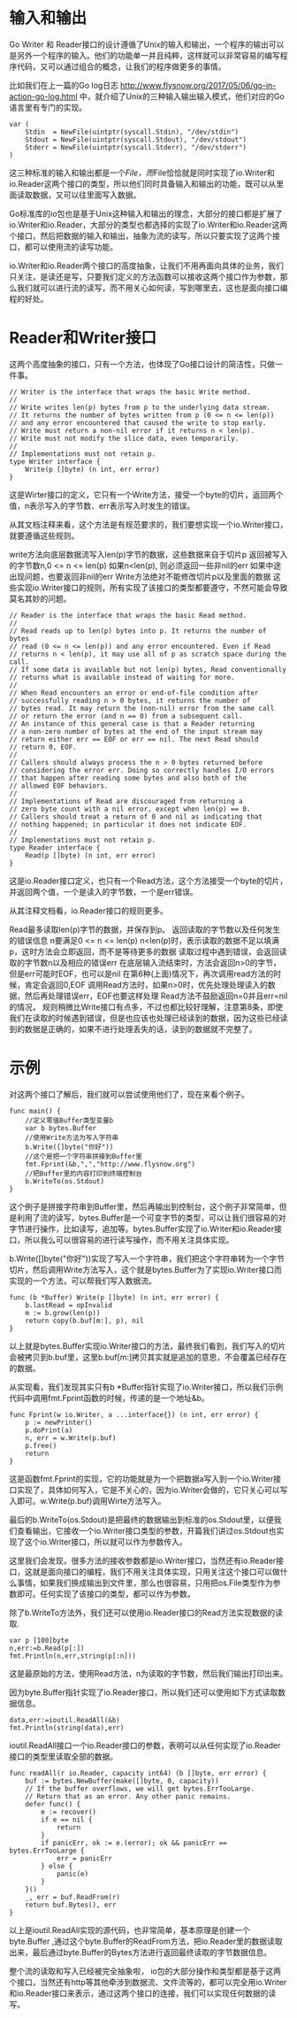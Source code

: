 # 输入和输出

Go Writer 和 Reader接口的设计遵循了Unix的输入和输出，一个程序的输出可以是另外一个程序的输入。他们的功能单一并且纯粹，这样就可以非常容易的编写程序代码，又可以通过组合的概念，让我们的程序做更多的事情。

比如我们在上一篇的Go log日志 http://www.flysnow.org/2017/05/06/go-in-action-go-log.html 中，就介绍了Unix的三种输入输出输入模式，他们对应的Go语言里有专门的实现。

```
var (
	Stdin  = NewFile(uintptr(syscall.Stdin), "/dev/stdin")
	Stdout = NewFile(uintptr(syscall.Stdout), "/dev/stdout")
	Stderr = NewFile(uintptr(syscall.Stderr), "/dev/stderr")
)
```

这三种标准的输入和输出都是一个*File，而*File恰恰就是同时实现了io.Writer和io.Reader这两个接口的类型，所以他们同时具备输入和输出的功能，既可以从里面读取数据，又可以往里面写入数据。

Go标准库的io包也是基于Unix这种输入和输出的理念，大部分的接口都是扩展了io.Writer和io.Reader，大部分的类型也都选择的实现了io.Writer和io.Reader这两个接口，然后把数据的输入和输出，抽象为流的读写，所以只要实现了这两个接口，都可以使用流的读写功能。

io.Writer和io.Reader两个接口的高度抽象，让我们不用再面向具体的业务，我们只关注，是读还是写，只要我们定义的方法函数可以接收这两个接口作为参数，那么我们就可以进行流的读写，而不用关心如何读，写到哪里去，这也是面向接口编程的好处。


# Reader和Writer接口

这两个高度抽象的接口，只有一个方法，也体现了Go接口设计的简洁性，只做一件事。

```
// Writer is the interface that wraps the basic Write method.
//
// Write writes len(p) bytes from p to the underlying data stream.
// It returns the number of bytes written from p (0 <= n <= len(p))
// and any error encountered that caused the write to stop early.
// Write must return a non-nil error if it returns n < len(p).
// Write must not modify the slice data, even temporarily.
//
// Implementations must not retain p.
type Writer interface {
	Write(p []byte) (n int, err error)
}
```

这是Wirter接口的定义，它只有一个Write方法，接受一个byte的切片，返回两个值，n表示写入的字节数、err表示写入时发生的错误。

从其文档注释来看，这个方法是有规范要求的，我们要想实现一个io.Writer接口，就要遵循这些规则。

write方法向底层数据流写入len(p)字节的数据，这些数据来自于切片p
返回被写入的字节数n,0 <= n <= len(p)
如果n<len(p), 则必须返回一些非nil的err
如果中途出现问题，也要返回非nil的err
Write方法绝对不能修改切片p以及里面的数据
这些实现io.Writer接口的规则，所有实现了该接口的类型都要遵守，不然可能会导致莫名其妙的问题。



```
// Reader is the interface that wraps the basic Read method.
//
// Read reads up to len(p) bytes into p. It returns the number of bytes
// read (0 <= n <= len(p)) and any error encountered. Even if Read
// returns n < len(p), it may use all of p as scratch space during the call.
// If some data is available but not len(p) bytes, Read conventionally
// returns what is available instead of waiting for more.
//
// When Read encounters an error or end-of-file condition after
// successfully reading n > 0 bytes, it returns the number of
// bytes read. It may return the (non-nil) error from the same call
// or return the error (and n == 0) from a subsequent call.
// An instance of this general case is that a Reader returning
// a non-zero number of bytes at the end of the input stream may
// return either err == EOF or err == nil. The next Read should
// return 0, EOF.
//
// Callers should always process the n > 0 bytes returned before
// considering the error err. Doing so correctly handles I/O errors
// that happen after reading some bytes and also both of the
// allowed EOF behaviors.
//
// Implementations of Read are discouraged from returning a
// zero byte count with a nil error, except when len(p) == 0.
// Callers should treat a return of 0 and nil as indicating that
// nothing happened; in particular it does not indicate EOF.
//
// Implementations must not retain p.
type Reader interface {
	Read(p []byte) (n int, err error)
}
```

这是io.Reader接口定义，也只有一个Read方法，这个方法接受一个byte的切片，并返回两个值，一个是读入的字节数，一个是err错误。

从其注释文档看，io.Reader接口的规则更多。

Read最多读取len(p)字节的数据，并保存到p。
返回读取的字节数以及任何发生的错误信息
n要满足0 <= n <= len(p)
n<len(p)时，表示读取的数据不足以填满p，这时方法会立即返回，而不是等待更多的数据
读取过程中遇到错误，会返回读取的字节数n以及相应的错误err
在底层输入流结束时，方法会返回n>0的字节，但是err可能时EOF，也可以是nil
在第6种(上面)情况下，再次调用read方法的时候，肯定会返回0,EOF
调用Read方法时，如果n>0时，优先处理处理读入的数据，然后再处理错误err，EOF也要这样处理
Read方法不鼓励返回n=0并且err=nil的情况，
规则稍微比Write接口有点多，不过也都比较好理解，注意第8条，即使我们在读取的时候遇到错误，但是也应该也处理已经读到的数据，因为这些已经读到的数据是正确的，如果不进行处理丢失的话，读到的数据就不完整了。

# 示例
对这两个接口了解后，我们就可以尝试使用他们了，现在来看个例子。
```
func main() {
	//定义零值Buffer类型变量b
	var b bytes.Buffer
	//使用Write方法为写入字符串
	b.Write([]byte("你好"))
	//这个是把一个字符串拼接到Buffer里
	fmt.Fprint(&b,",","http://www.flysnow.org")
	//把Buffer里的内容打印到终端控制台
	b.WriteTo(os.Stdout)
}
```

这个例子是拼接字符串到Buffer里，然后再输出到控制台，这个例子非常简单，但是利用了流的读写，bytes.Buffer是一个可变字节的类型，可以让我们很容易的对字节进行操作，比如读写，追加等。bytes.Buffer实现了io.Writer和io.Reader接口，所以我么可以很容易的进行读写操作，而不用关注具体实现。

b.Write([]byte("你好"))实现了写入一个字符串，我们把这个字符串转为一个字节切片，然后调用Write方法写入，这个就是bytes.Buffer为了实现io.Writer接口而实现的一个方法，可以帮我们写入数据流。

```
func (b *Buffer) Write(p []byte) (n int, err error) {
	b.lastRead = opInvalid
	m := b.grow(len(p))
	return copy(b.buf[m:], p), nil
}
```

以上就是bytes.Buffer实现io.Writer接口的方法，最终我们看到，我们写入的切片会被拷贝到b.buf里，这里b.buf[m:]拷贝其实就是追加的意思，不会覆盖已经存在的数据。

从实现看，我们发现其实只有b *Buffer指针实现了io.Writer接口，所以我们示例代码中调用fmt.Fprint函数的时候，传递的是一个地址&b。

```
func Fprint(w io.Writer, a ...interface{}) (n int, err error) {
	p := newPrinter()
	p.doPrint(a)
	n, err = w.Write(p.buf)
	p.free()
	return
}
```

这是函数fmt.Fprint的实现，它的功能就是为一个把数据a写入到一个io.Writer接口实现了，具体如何写入，它是不关心的，因为io.Writer会做的，它只关心可以写入即可。w.Write(p.buf)调用Wirte方法写入。

最后的b.WriteTo(os.Stdout)是把最终的数据输出到标准的os.Stdout里，以便我们查看输出，它接收一个io.Writer接口类型的参数，开篇我们讲过os.Stdout也实现了这个io.Writer接口，所以就可以作为参数传入。

这里我们会发现，很多方法的接收参数都是io.Writer接口，当然还有io.Reader接口，这就是面向接口的编程，我们不用关注具体实现，只用关注这个接口可以做什么事情，如果我们换成输出到文件里，那么也很容易，只用把os.File类型作为参数即可。任何实现了该接口的类型，都可以作为参数。

除了b.WriteTo方法外，我们还可以使用io.Reader接口的Read方法实现数据的读取.

```
var p [100]byte
n,err:=b.Read(p[:])
fmt.Println(n,err,string(p[:n]))
```

这是最原始的方法，使用Read方法，n为读取的字节数，然后我们输出打印出来。

因为byte.Buffer指针实现了io.Reader接口，所以我们还可以使用如下方式读取数据信息。

```
data,err:=ioutil.ReadAll(&b)
fmt.Println(string(data),err)
```

ioutil.ReadAll接口一个io.Reader接口的参数，表明可以从任何实现了io.Reader接口的类型里读取全部的数据。

```
func readAll(r io.Reader, capacity int64) (b []byte, err error) {
	buf := bytes.NewBuffer(make([]byte, 0, capacity))
	// If the buffer overflows, we will get bytes.ErrTooLarge.
	// Return that as an error. Any other panic remains.
	defer func() {
		e := recover()
		if e == nil {
			return
		}
		if panicErr, ok := e.(error); ok && panicErr == bytes.ErrTooLarge {
			err = panicErr
		} else {
			panic(e)
		}
	}()
	_, err = buf.ReadFrom(r)
	return buf.Bytes(), err
}
```

以上是ioutil.ReadAll实现的源代码，也非常简单，基本原理是创建一个byte.Buffer ,通过这个byte.Buffer的ReadFrom方法，把io.Reader里的数据读取出来，最后通过byte.Buffer的Bytes方法进行返回最终读取的字节数据信息。

整个流的读取和写入已经被完全抽象啦， io包的大部分操作和类型都是基于这两个接口，当然还有http等其他牵涉到数据流、文件流等的，都可以完全用io.Writer和io.Reader接口来表示，通过这两个接口的连接，我们可以实现任何数据的读写。